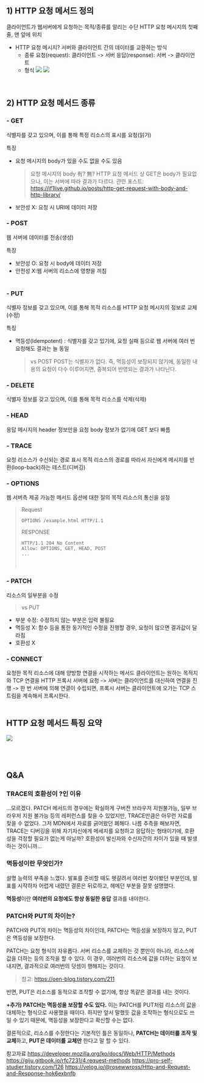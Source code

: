 ## 1) HTTP 요청 메서드 정의

클라이언트가 웹서버에게 요청하는 목적/종류를 알리는 수단
HTTP 요청 메시지의 첫째 줄, 맨 앞에 위치

- HTTP 요청 메시지?
  서버와 클라이언트 간의 데이터를 교환하는 방식
  - 종류
    요청(request): 클라이언트 -> 서버
    응답(response): 서버 -> 클라이언트
  - 형식
    ![](https://images.velog.io/images/94chl/post/c1f697b1-42f5-4e0d-a4aa-565cb6ada0b3/image.png)
    ![](https://images.velog.io/images/94chl/post/676c352b-57ff-4e28-9d41-6bd9b566db81/image.png)

</br>

## 2) HTTP 요청 메서드 종류

### - GET

식별자를 갖고 있으며, 이를 통해 특정 리소스의 표시를 요청(읽기)

특징

- 요청 메시지의 body가 있을 수도 없을 수도 있음
  > 요청 메시지의 body 有? 無?
  > HTTP 요청 메서드 상 GET은 body가 필요없으나, 이는 서버에 따라 결과가 다르다.
  > 관련 포스트:
  > https://if1live.github.io/posts/http-get-request-with-body-and-http-library/
- 보안성 X: 요청 시 URI에 데이터 저장
  </br>

### - POST

웹 서버에 데이터를 전송(생성)

특징

- 보안성 O: 요청 시 body에 데이터 저장
- 안전성 X:웹 서버의 리소스에 영향을 끼침  
  </br>

### - PUT

식별자 정보를 갖고 있으며, 이를 통해 목적 리소스를 HTTP 요청 메시지의 정보로 교체(수정)

특징

- 멱등성(Idempotent) : 식별자를 갖고 있기에, 요청 실패 등으로 웹 서버에 여러 번 요청해도 결과는 늘 동일
  > vs POST
  > POST는 식별자가 없다. 즉, 멱등성이 보장되지 않기에, 동일한 내용의 요청이 다수 이루어지면, 중복되어 반영되는 결과가 나타난다.
  > </br>

### - DELETE

식별자 정보를 갖고 있으며, 이를 통해 목적 리소스를 삭제(삭제)
</br>

### - HEAD

응답 메시지의 header 정보만을 요청
body 정보가 없기에 GET 보다 빠름
</br>

### - TRACE

요청 리소스가 수신되는 경로 표시
목적 리소스의 경로를 따라서 자신에게 메시지를 반환(loop-back)하는 테스트(디버깅)
</br>

### - OPTIONS

웹 서버측 제공 가능한 메서드 옵션에 대한 질의
목적 리소스의 통신을 설정

> Request
>
> ```
> OPTIONS /example.html HTTP/1.1
> ```
>
> RESPONSE
>
> ```
> HTTP/1.1 204 No Content
> Allow: OPTIONS, GET, HEAD, POST
> ...
> ```
>
> </br>

### - PATCH

리소스의 일부분을 수정

> vs PUT

- 부분 수정: 수정하지 않는 부분은 입력 불필요
- 멱등성 X: 함수 등을 통한 동기적인 수정을 진행할 경우, 요청이 많으면 결과값이 달라짐
- 호환성 X
  </br>

### - CONNECT

요청한 목적 리소스에 대해 양방향 연결을 시작하는 메서드
클라이언트는 원하는 목적지와 TCP 연결을 HTTP 프록시 서버에 요청
-> 서버는 클라이언트를 대신하여 연결을 진행
-> 한 번 서버에 의해 연결이 수립되면, 프록시 서버는 클라이언트에 오가는 TCP 스트림을 계속해서 프록시한다.
</br>
</br>

## HTTP 요청 메서드 특징 요약

![](https://images.velog.io/images/94chl/post/0fe0ce8e-a952-4326-a3fe-386ed351b4ea/image.png)

</br>
</br>

## Q&A

### TRACE의 호환성이 ?인 이유

...모르겠다.
PATCH 메서드의 경우에는 확실하게 구버전 브라우저 지원불가능, 일부 브라우저 지원 불가능 등의 레퍼런스를 찾을 수 있었지만, TRACE만큼은 아무런 자료를 찾을 수 없었다.
그저 MDN에서 자료를 긁어왔던 폐해다.
나름 추측을 해보자면, TRACE는 디버깅을 위해 자기자신에게 메세지를 요청하고 응답하는 형태이기에, 호환성을 걱정할 필요가 없는게 아닐까? 호환성이 발신자와 수신자간의 차이가 있을 때 발생하는 것이니까...

### 멱등성이란 무엇인가?

설명 능력의 부족을 느꼈다. 발표를 준비할 때도 헷갈려서 여러번 찾아봤던 부분인데, 발표를 시작하자 어렵게 내렸던 결론은 뒤로하고, 헤메던 부분을 잘못 설명했다.

**멱등성**이란 **여러번의 요청에도 항상 동일한 응답** 결과를 내야한다.

### PATCH와 PUT의 차이는?

PATCH와 PUT의 차이는 멱등성의 차이인데, PATCH는 멱등성을 보장하지 않고, PUT은 멱등성을 보장한다.

PATCH는 요청 형식이 자유롭다. 서버 리소스를 교체하는 것 뿐만이 아니라, 리소스에 값을 더하는 등의 조작을 할 수 있다. 이 경우, 여러번의 리소스에 값을 더하는 요청이 보내지면, 결과적으로 여러번의 덧셈이 행해지는 것이다.

> 참고: https://oen-blog.tistory.com/211

반면, PUT은 리소스를 동적으로 조작할 수 없기에, 항상 똑같은 결과를 내는 것이다.

**+추가) PATCH는 멱등성을 보장할 수도 있다.**
이는 PATCH를 PUT처럼 리소스의 값을 대체하는 형식으로 사용했을 때이다. 하지만 앞서 말했듯 값을 조작하는 형식으로도 쓰일 수 있기 때문에, 멱등성을 보장한다고 확신할 수는 없다.

결론적으로, 리소스를 수정한다는 기본적인 틀은 동일하나,
**PATCH는 데이터를 조작 및 교체**하고,
**PUT은 데이터를 교체만** 한다고 말 할 수 있다.

참고자료
https://developer.mozilla.org/ko/docs/Web/HTTP/Methods
https://giju.gitbook.io/rfc7231/4.request-methods
https://pro-self-studier.tistory.com/126
https://velog.io/@rosewwross/Http-and-Request-and-Response-hok6exbnfb
